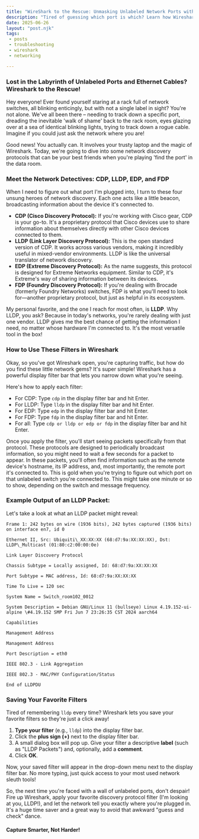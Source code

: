 ```yaml
---
title: "WireShark to the Rescue: Unmasking Unlabeled Network Ports with CDP, LLDP, and More!" 
description: "Tired of guessing which port is which? Learn how Wireshark and network discovery protocols like LLDP can save you time and frustration in the data room." 
date: 2025-06-26 
layout: "post.njk" 
tags:
 - posts
 - troubleshooting
 - wireshark
 - networking

---
```



### Lost in the Labyrinth of Unlabeled Ports and Ethernet Cables? Wireshark to the Rescue!

Hey everyone! Ever found yourself staring at a rack full of network switches, all blinking enticingly, but with not a single label in sight? You're not alone. We've all been there – needing to track down a specific port, dreading the inevitable 'walk of shame' back to the rack room, eyes glazing over at a sea of identical blinking lights, trying to track down a rogue cable. Imagine if you could just ask the network where you are!

Good news! You actually can. It involves your trusty laptop and the magic of Wireshark. Today, we're going to dive into some network discovery protocols that can be your best friends when you're playing 'find the port' in the data room.

### Meet the Network Detectives: CDP, LLDP, EDP, and FDP

When I need to figure out what port I'm plugged into, I turn to these four unsung heroes of network discovery. Each one acts like a little beacon, broadcasting information about the device it's connected to.


* **CDP (Cisco Discovery Protocol):** If you're working with Cisco gear, CDP is your go-to. It's a proprietary protocol that Cisco devices use to share information about themselves directly with other Cisco devices connected to them.
* **LLDP (Link Layer Discovery Protocol):** This is the open standard version of CDP. It works across various vendors, making it incredibly useful in mixed-vendor environments. LLDP is like the universal translator of network discovery.
* **EDP (Extreme Discovery Protocol):** As the name suggests, this protocol is designed for Extreme Networks equipment. Similar to CDP, it's Extreme's way of sharing information between its devices.
* **FDP (Foundry Discovery Protocol):** If you're dealing with Brocade (formerly Foundry Networks) switches, FDP is what you'll need to look for—another proprietary protocol, but just as helpful in its ecosystem.

My personal favorite, and the one I reach for most often, is **LLDP**. Why LLDP, you ask? Because in today's networks, you're rarely dealing with just one vendor. LLDP gives me the best chance of getting the information I need, no matter whose hardware I'm connected to. It's the most versatile tool in the box!


### How to Use These Filters in Wireshark

Okay, so you've got Wireshark open, you're capturing traffic, but how do you find these little network gems? It's super simple! Wireshark has a powerful display filter bar that lets you narrow down what you're seeing.

Here's how to apply each filter:



* For CDP: Type `cdp` in the display filter bar and hit Enter.
* For LLDP: Type `lldp` in the display filter bar and hit Enter.
* For EDP: Type `edp` in the display filter bar and hit Enter.
* For FDP: Type `fdp` in the display filter bar and hit Enter.
* For all: Type `cdp or lldp or edp or fdp` in the display filter bar and hit Enter.

Once you apply the filter, you'll start seeing packets specifically from that protocol. These protocols are designed to periodically broadcast information, so you might need to wait a few seconds for a packet to appear. In these packets, you'll often find information such as the remote device's hostname, its IP address, and, most importantly, the remote port it's connected to. This is gold when you're trying to figure out which port on that unlabeled switch you're connected to. This might take one minute or so to show, depending on the switch and message frequency.


### Example Output of an LLDP Packet:

Let's take a look at what an LLDP packet might reveal:

```
Frame 1: 242 bytes on wire (1936 bits), 242 bytes captured (1936 bits) on interface en7, id 0

Ethernet II, Src: Ubiquiti\_XX:XX:XX (68:d7:9a:XX:XX:XX), Dst: LLDP\_Multicast (01:80:c2:00:00:0e)

Link Layer Discovery Protocol

Chassis Subtype = Locally assigned, Id: 68:d7:9a:XX:XX:XX

Port Subtype = MAC address, Id: 68:d7:9a:XX:XX:XX

Time To Live = 120 sec

System Name = Switch_room102_0012

System Description = Debian GNU/Linux 11 (bullseye) Linux 4.19.152-ui-alpine \#4.19.152 SMP Fri Jun 7 23:26:35 CST 2024 aarch64

Capabilities

Management Address

Management Address

Port Description = eth0

IEEE 802.3 - Link Aggregation

IEEE 802.3 - MAC/PHY Configuration/Status

End of LLDPDU

```


### Saving Your Favorite Filters

Tired of remembering `lldp` every time? Wireshark lets you save your favorite filters so they're just a click away!



1. **Type your filter** (e.g., `lldp`) into the display filter bar.
2. Click the **plus sign (+)** next to the display filter bar.
3. A small dialog box will pop up. Give your filter a descriptive **label** (such as "LLDP Packets") and, optionally, add a **comment**.
4. Click **OK**.

Now, your saved filter will appear in the drop-down menu next to the display filter bar. No more typing, just quick access to your most used network sleuth tools!

So, the next time you're faced with a wall of unlabeled ports, don't despair! Fire up Wireshark, apply your favorite discovery protocol filter (I'm looking at you, LLDP!), and let the network tell you exactly where you're plugged in. It's a huge time saver and a great way to avoid that awkward "guess and check" dance.

#### Capture Smarter, Not Harder!
